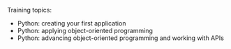 Training topics:
- Python: creating your first application
- Python: applying object-oriented programming
- Python: advancing object-oriented programming and working with APIs

